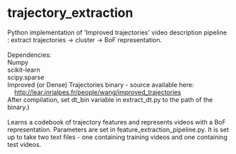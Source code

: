 # trajectory_extraction
Python implementation of 'Improved trajectories' video description pipeline : extract trajectories -> cluster -> BoF representation.
<br><br>
Dependencies:<br>
Numpy<br>
scikit-learn<br>
scipy.sparse<br>
Improved (or Dense) Trajectories binary - source available here: 
&nbsp;&nbsp;&nbsp;&nbsp;http://lear.inrialpes.fr/people/wang/improved_trajectories <br>
After compilation, set dt_bin variable in extract_dt.py to the path of the binary.)
<br><br>
Learns a codebook of trajectory features and represents videos with a BoF representation. Parameters are set in
feature_extraction_pipeline.py. It is set up to take two text files - one containing training videos and one
containing test videos.
